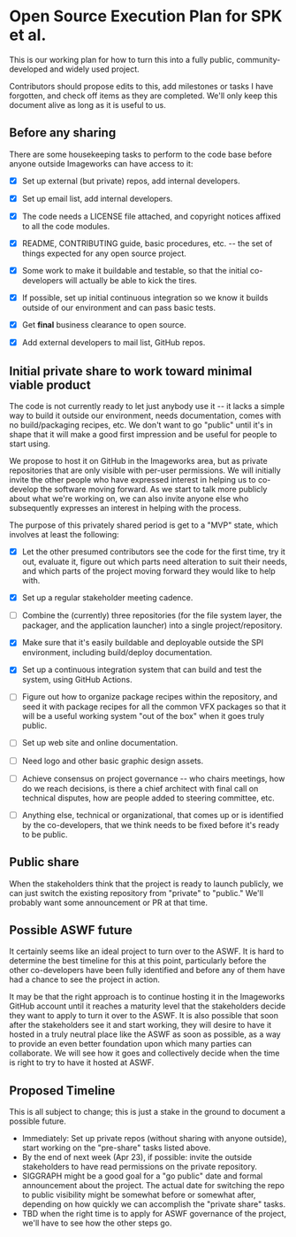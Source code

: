 <!-- Copyright (c) Sony Pictures Imageworks, et al. -->
<!-- SPDX-License-Identifier: Apache-2.0 -->
<!-- https://github.com/imageworks/spk -->

# Open Source Execution Plan for SPK et al.

This is our working plan for how to turn this into a fully public,
community-developed and widely used project.

Contributors should propose edits to this, add milestones or tasks I have
forgotten, and check off items as they are completed. We'll only keep this
document alive as long as it is useful to us.

## Before any sharing

There are some housekeeping tasks to perform to the code base before anyone
outside Imageworks can have access to it:

- [x] Set up external (but private) repos, add internal developers.
- [x] Set up email list, add internal developers.
- [x] The code needs a LICENSE file attached, and copyright notices affixed
  to all the code modules.
- [x] README, CONTRIBUTING guide, basic procedures, etc. -- the set of
  things expected for any open source project.
- [x] Some work to make it buildable and testable, so that the initial
  co-developers will actually be able to kick the tires.
- [x] If possible, set up initial continuous integration so we know it
  builds outside of our environment and can pass basic tests.
- [x] Get **final** business clearance to open source.
- [x] Add external developers to mail list, GitHub repos.


## Initial private share to work toward minimal viable product

The code is not currently ready to let just anybody use it -- it lacks a
simple way to build it outside our environment, needs documentation, comes
with no build/packaging recipes, etc. We don't want to go "public" until
it's in shape that it will make a good first impression and be useful for
people to start using.

We propose to host it on GitHub in the Imageworks area, but as private
repositories that are only visible with per-user permissions. We will
initially invite the other people who have expressed interest in helping us
to co-develop the software moving forward. As we start to talk more publicly
about what we're working on, we can also invite anyone else who subsequently
expresses an interest in helping with the process.

The purpose of this privately shared period is get to a "MVP" state, which
involves at least the following:

- [x] Let the other presumed contributors see the code for the first time, try it out, evaluate it, figure out which parts need alteration to suit their needs, and which parts of the project moving forward they would like to help with.
- [x] Set up a regular stakeholder meeting cadence.
- [ ] Combine the (currently) three repositories (for the file system layer, the packager, and the application launcher) into a single project/repository.
- [x] Make sure that it's easily buildable and deployable outside the SPI environment, including build/deploy documentation.
- [x] Set up a continuous integration system that can build and test the system, using GitHub Actions.
- [ ] Figure out how to organize package recipes within the repository, and seed it with package recipes for all the common VFX packages so that it will be a useful working system "out of the box" when it goes truly public.
- [ ] Set up web site and online documentation.
- [ ] Need logo and other basic graphic design assets.
- [ ] Achieve consensus on project governance -- who chairs meetings, how do we reach decisions, is there a chief architect with final call on technical disputes, how are people added to steering committee, etc.
- [ ] Anything else, technical or organizational, that comes up or is identified by the co-developers, that we think needs to be fixed before it's ready to be public.


## Public share

When the stakeholders think that the project is ready to launch publicly, we can just switch the existing repository from "private" to "public." We'll probably want some announcement or PR at that time.


## Possible ASWF future

It certainly seems like an ideal project to turn over to the ASWF. It is hard to determine the best timeline for this at this point, particularly before the other co-developers have been fully identified and before any of them have had a chance to see the project in action.

It may be that the right approach is to continue hosting it in the Imageworks GitHub account until it reaches a maturity level that the stakeholders decide they want to apply to turn it over to the ASWF. It is also possible that soon after the stakeholders see it and start working, they will desire to have it hosted in a truly neutral place like the ASWF as soon as possible, as a way to provide an even better foundation upon which many parties can collaborate. We will see how it goes and collectively decide when the time is right to try to have it hosted at ASWF.


## Proposed Timeline

This is all subject to change; this is just a stake in the ground to
document a possible future.

- Immediately: Set up private repos (without sharing with anyone outside), start working on the "pre-share" tasks listed above.
- By the end of next week (Apr 23), if possible: invite the outside stakeholders to have read permissions on the private repository.
- SIGGRAPH might be a good goal for a "go public" date and formal announcement about the project. The actual date for switching the repo to public visibility might be somewhat before or somewhat after, depending on how quickly we can accomplish the "private share" tasks.
- TBD when the right time is to apply for ASWF governance of the project, we'll have to see how the other steps go.
